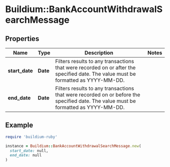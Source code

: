 # Buildium::BankAccountWithdrawalSearchMessage

## Properties

| Name | Type | Description | Notes |
| ---- | ---- | ----------- | ----- |
| **start_date** | **Date** | Filters results to any transactions that were recorded on or after the specified date. The value must be formatted as YYYY-MM-DD. |  |
| **end_date** | **Date** | Filters results to any transactions that were recorded on or before the specified date. The value must be formatted as YYYY-MM-DD. |  |

## Example

```ruby
require 'buildium-ruby'

instance = Buildium::BankAccountWithdrawalSearchMessage.new(
  start_date: null,
  end_date: null
)
```

